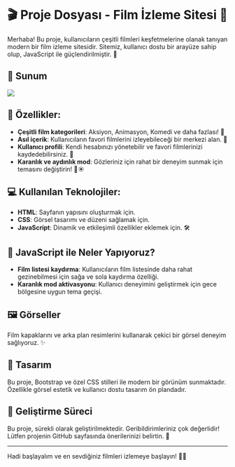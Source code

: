 # 🎬 Proje Dosyası - Film İzleme Sitesi 🌟

Merhaba! Bu proje, kullanıcıların çeşitli filmleri keşfetmelerine olanak tanıyan modern bir film izleme sitesidir. Sitemiz, kullanıcı dostu bir arayüze sahip olup, JavaScript ile güçlendirilmiştir. 🎉

## 💼 Sunum
![](movie.gif)

## 🚀 Özellikler:
- **Çeşitli film kategorileri**: Aksiyon, Animasyon, Komedi ve daha fazlası! 🍿
- **Asıl içerik**: Kullanıcıların favori filmlerini izleyebileceği bir merkezi alan. 🎥
- **Kullanıcı profili**: Kendi hesabınızı yönetebilir ve favori filmlerinizi kaydedebilirsiniz. 👤
- **Karanlık ve aydınlık mod**: Gözleriniz için rahat bir deneyim sunmak için temasını değiştirin! 🌙☀️

## 💻 Kullanılan Teknolojiler:
- **HTML**: Sayfanın yapısını oluşturmak için.
- **CSS**: Görsel tasarımı ve düzeni sağlamak için.
- **JavaScript**: Dinamik ve etkileşimli özellikler eklemek için. 🛠️

## 🌈 JavaScript ile Neler Yapıyoruz?
- **Film listesi kaydırma**: Kullanıcıların film listesinde daha rahat gezinebilmesi için sağa ve sola kaydırma özelliği.
- **Karanlık mod aktivasyonu**: Kullanıcı deneyimini geliştirmek için gece bölgesine uygun tema geçişi.

## 🖼️ Görseller
Film kapaklarını ve arka plan resimlerini kullanarak çekici bir görsel deneyim sağlıyoruz. ✨

## 🎨 Tasarım
Bu proje, Bootstrap ve özel CSS stilleri ile modern bir görünüm sunmaktadır. Özellikle görsel estetik ve kullanıcı dostu tasarım ön plandadır.

## 🚧 Geliştirme Süreci
Bu proje, sürekli olarak geliştirilmektedir. Geribildirimleriniz çok değerlidir! Lütfen projenin GitHub sayfasında önerilerinizi belirtin. 📝

---

Hadi başlayalım ve en sevdiğiniz filmleri izlemeye başlayın! 🎉🍿

